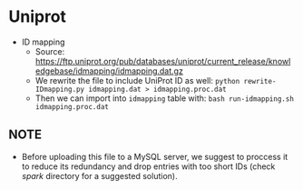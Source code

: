 # Uniprot

* ID mapping
	* Source: https://ftp.uniprot.org/pub/databases/uniprot/current_release/knowledgebase/idmapping/idmapping.dat.gz
	* We rewrite the file to include UniProt ID as well:  ```python rewrite-IDmapping.py idmapping.dat > idmapping.proc.dat```
	* Then we can import into ```idmapping``` table with: ```bash run-idmapping.sh idmapping.proc.dat```

## NOTE 

* Before uploading this file to a  MySQL server, we suggest to proccess it to reduce its redundancy and drop entries with too short IDs (check *spark* directory for a suggested solution).
